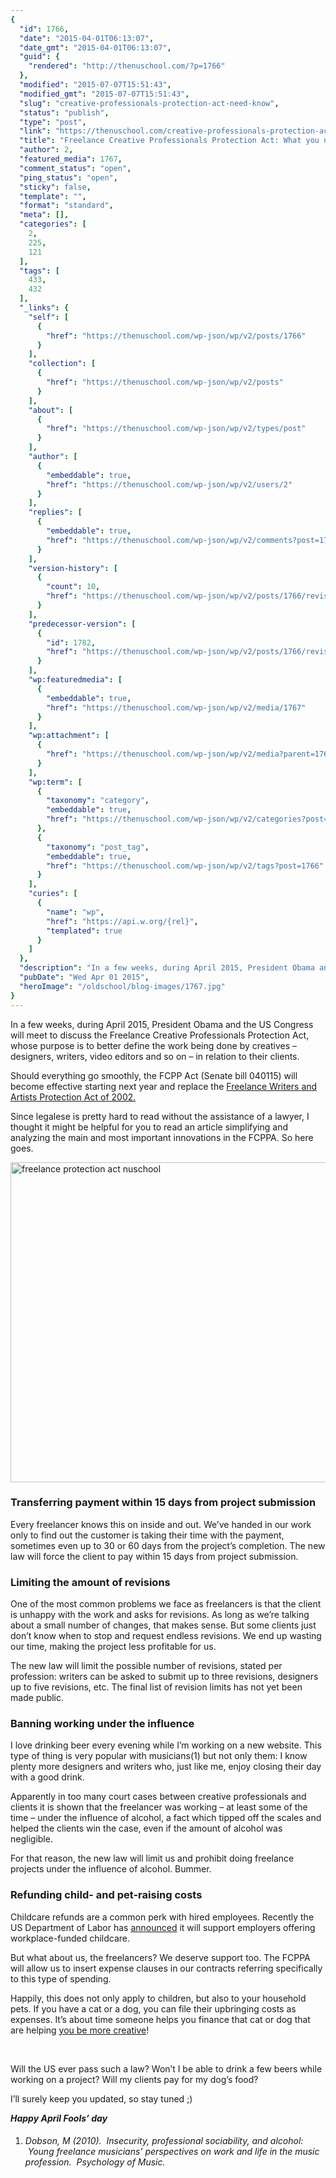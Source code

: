 ```yaml
---
{
  "id": 1766,
  "date": "2015-04-01T06:13:07",
  "date_gmt": "2015-04-01T06:13:07",
  "guid": {
    "rendered": "http://thenuschool.com/?p=1766"
  },
  "modified": "2015-07-07T15:51:43",
  "modified_gmt": "2015-07-07T15:51:43",
  "slug": "creative-professionals-protection-act-need-know",
  "status": "publish",
  "type": "post",
  "link": "https://thenuschool.com/creative-professionals-protection-act-need-know/",
  "title": "Freelance Creative Professionals Protection Act: What you need to know",
  "author": 2,
  "featured_media": 1767,
  "comment_status": "open",
  "ping_status": "open",
  "sticky": false,
  "template": "",
  "format": "standard",
  "meta": [],
  "categories": [
    2,
    225,
    121
  ],
  "tags": [
    433,
    432
  ],
  "_links": {
    "self": [
      {
        "href": "https://thenuschool.com/wp-json/wp/v2/posts/1766"
      }
    ],
    "collection": [
      {
        "href": "https://thenuschool.com/wp-json/wp/v2/posts"
      }
    ],
    "about": [
      {
        "href": "https://thenuschool.com/wp-json/wp/v2/types/post"
      }
    ],
    "author": [
      {
        "embeddable": true,
        "href": "https://thenuschool.com/wp-json/wp/v2/users/2"
      }
    ],
    "replies": [
      {
        "embeddable": true,
        "href": "https://thenuschool.com/wp-json/wp/v2/comments?post=1766"
      }
    ],
    "version-history": [
      {
        "count": 10,
        "href": "https://thenuschool.com/wp-json/wp/v2/posts/1766/revisions"
      }
    ],
    "predecessor-version": [
      {
        "id": 1782,
        "href": "https://thenuschool.com/wp-json/wp/v2/posts/1766/revisions/1782"
      }
    ],
    "wp:featuredmedia": [
      {
        "embeddable": true,
        "href": "https://thenuschool.com/wp-json/wp/v2/media/1767"
      }
    ],
    "wp:attachment": [
      {
        "href": "https://thenuschool.com/wp-json/wp/v2/media?parent=1766"
      }
    ],
    "wp:term": [
      {
        "taxonomy": "category",
        "embeddable": true,
        "href": "https://thenuschool.com/wp-json/wp/v2/categories?post=1766"
      },
      {
        "taxonomy": "post_tag",
        "embeddable": true,
        "href": "https://thenuschool.com/wp-json/wp/v2/tags?post=1766"
      }
    ],
    "curies": [
      {
        "name": "wp",
        "href": "https://api.w.org/{rel}",
        "templated": true
      }
    ]
  },
  "description": "In a few weeks, during April 2015, President Obama and the US Congress will meet to discuss the Freelance Creative Professionals Protection Act, whose purpose is to better define the work being done by creatives &#8211; designers, writers, video editors and so on &#8211; in relation to their clients. Should everything go smoothly, the FCPP Act [&hellip;]",
  "pubDate": "Wed Apr 01 2015",
  "heroImage": "/oldschool/blog-images/1767.jpg"
}
---
```


<p>In a few weeks, during April 2015, President Obama and the US Congress will meet to discuss the Freelance Creative Professionals Protection Act, whose purpose is to better define the work being done by creatives &#8211; designers, writers, video editors and so on &#8211; in relation to their clients.</p>
<p>Should everything go smoothly, the FCPP Act (Senate bill 040115) will become effective starting next year and replace the <a href="http://thomas.loc.gov/cgi-bin/query/z?c107:H.R.4643:" target="_blank">Freelance Writers and Artists Protection Act of 2002.</a></p>
<p>Since legalese is pretty hard to read without the assistance of a lawyer, I thought it might be helpful for you to read an article simplifying and analyzing the main and most important innovations in the FCPPA. So here goes.</p>
<p><a href="https://d1h06o8peg3yk5.cloudfront.net/wp-content/uploads/2015/04/pablo-10.png"><img loading="lazy" class="alignnone size-full wp-image-1780" style="-moz-box-shadow: 0px 0px 10px 5px  #000; -webkit-box-shadow: 0px 0px  #000; box-shadow: 0px 0px   #000; ; behavior: url('http://thenuschool.com/wp-content/plugins/roundit/pie/PIE.php'); position: relative;" src="https://d1h06o8peg3yk5.cloudfront.net/wp-content/uploads/2015/04/pablo-10.png" alt="freelance protection act nuschool" width="1024" height="512" /></a></p>
<h3>Transferring payment within 15 days from project submission</h3>
<p>Every freelancer knows this on inside and out. We’ve handed in our work only to find out the customer is taking their time with the payment, sometimes even up to 30 or 60 days from the project’s completion. The new law will force the client to pay within 15 days from project submission.</p>
<h3>Limiting the amount of revisions</h3>
<p>One of the most common problems we face as freelancers is that the client is unhappy with the work and asks for revisions. As long as we’re talking about a small number of changes, that makes sense. But some clients just don’t know when to stop and request endless revisions. We end up wasting our time, making the project less profitable for us.</p>
<p>The new law will limit the possible number of revisions, stated per profession: writers can be asked to submit up to three revisions, designers up to five revisions, etc. The final list of revision limits has not yet been made public.</p>
<h3>Banning working under the influence</h3>
<p>I love drinking beer every evening while I’m working on a new website. This type of thing is very popular with musicians(1) but not only them: I know plenty more designers and writers who, just like me, enjoy closing their day with a good drink.</p>
<p>Apparently in too many court cases between creative professionals and clients it is shown that the freelancer was working &#8211; at least some of the time &#8211; under the influence of alcohol, a fact which tipped off the scales and helped the clients win the case, even if the amount of alcohol was negligible.</p>
<p>For that reason, the new law will limit us and prohibit doing freelance projects under the influence of alcohol. Bummer.</p>
<h3>Refunding child- and pet-raising costs</h3>
<p>Childcare refunds are a common perk with hired employees. Recently the US Department of Labor has <a href="http://www.bls.gov/opub/btn/volume-4/access-to-dependent-care-reimbursement-accounts-and-workplace-funded-childcare.htm">announced</a> it will support employers offering workplace-funded childcare.</p>
<p>But what about us, the freelancers? We deserve support too. The FCPPA will allow us to insert expense clauses in our contracts referring specifically to this type of spending.</p>
<p>Happily, this does not only apply to children, but also to your household pets. If you have a cat or a dog, you can file their upbringing costs as expenses. It’s about time someone helps you finance that cat or dog that are helping <a href="http://www.psfk.com/2014/09/how-dog-ownership-inspires-creativity.html">you be more creative</a>!</p>
<p>&nbsp;</p>
<p class="content__headline js-score">Will the US ever pass such a law? Won&#8217;t I be able to drink a few beers while working on a project? Will my clients pay for my dog&#8217;s food?</p>
<p class="content__headline js-score">I&#8217;ll surely keep you updated, so stay tuned ;)</p>
<p><strong><em>Happy April Fools&#8217; day </em></strong></p>
<ol>
<li>
<h6>Dobson, M (2010).  Insecurity, professional sociability, and alcohol:  Young freelance musicians’ perspectives on work and life in the music profession.  Psychology of Music.</h6>
</li>
</ol>